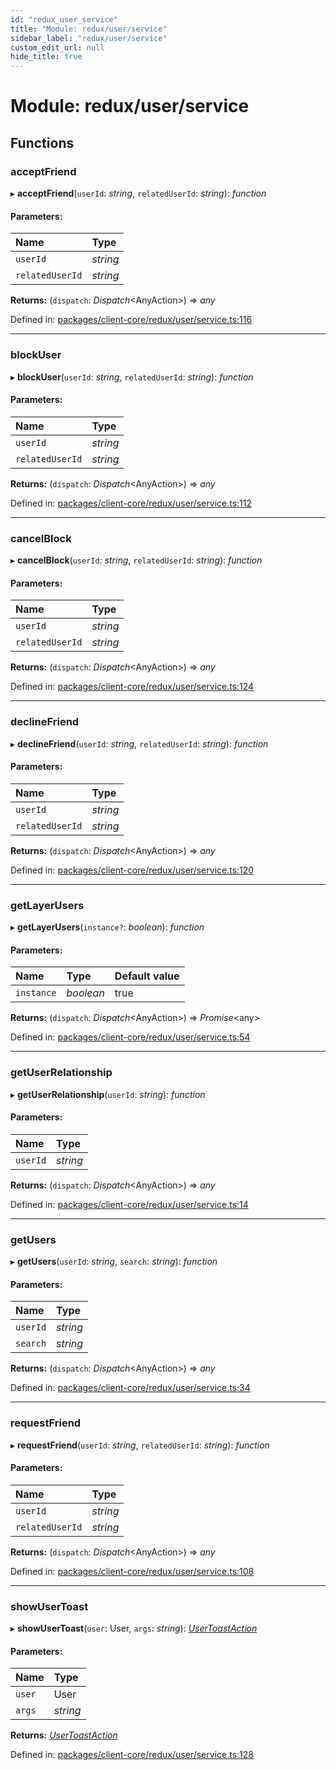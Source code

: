 ```yaml
---
id: "redux_user_service"
title: "Module: redux/user/service"
sidebar_label: "redux/user/service"
custom_edit_url: null
hide_title: true
---
```


# Module: redux/user/service

## Functions

### acceptFriend

▸ **acceptFriend**(`userId`: *string*, `relatedUserId`: *string*): *function*

#### Parameters:

Name | Type |
:------ | :------ |
`userId` | *string* |
`relatedUserId` | *string* |

**Returns:** (`dispatch`: *Dispatch*<AnyAction\>) => *any*

Defined in: [packages/client-core/redux/user/service.ts:116](https://github.com/xr3ngine/xr3ngine/blob/66a84a950/packages/client-core/redux/user/service.ts#L116)

___

### blockUser

▸ **blockUser**(`userId`: *string*, `relatedUserId`: *string*): *function*

#### Parameters:

Name | Type |
:------ | :------ |
`userId` | *string* |
`relatedUserId` | *string* |

**Returns:** (`dispatch`: *Dispatch*<AnyAction\>) => *any*

Defined in: [packages/client-core/redux/user/service.ts:112](https://github.com/xr3ngine/xr3ngine/blob/66a84a950/packages/client-core/redux/user/service.ts#L112)

___

### cancelBlock

▸ **cancelBlock**(`userId`: *string*, `relatedUserId`: *string*): *function*

#### Parameters:

Name | Type |
:------ | :------ |
`userId` | *string* |
`relatedUserId` | *string* |

**Returns:** (`dispatch`: *Dispatch*<AnyAction\>) => *any*

Defined in: [packages/client-core/redux/user/service.ts:124](https://github.com/xr3ngine/xr3ngine/blob/66a84a950/packages/client-core/redux/user/service.ts#L124)

___

### declineFriend

▸ **declineFriend**(`userId`: *string*, `relatedUserId`: *string*): *function*

#### Parameters:

Name | Type |
:------ | :------ |
`userId` | *string* |
`relatedUserId` | *string* |

**Returns:** (`dispatch`: *Dispatch*<AnyAction\>) => *any*

Defined in: [packages/client-core/redux/user/service.ts:120](https://github.com/xr3ngine/xr3ngine/blob/66a84a950/packages/client-core/redux/user/service.ts#L120)

___

### getLayerUsers

▸ **getLayerUsers**(`instance?`: *boolean*): *function*

#### Parameters:

Name | Type | Default value |
:------ | :------ | :------ |
`instance` | *boolean* | true |

**Returns:** (`dispatch`: *Dispatch*<AnyAction\>) => *Promise*<any\>

Defined in: [packages/client-core/redux/user/service.ts:54](https://github.com/xr3ngine/xr3ngine/blob/66a84a950/packages/client-core/redux/user/service.ts#L54)

___

### getUserRelationship

▸ **getUserRelationship**(`userId`: *string*): *function*

#### Parameters:

Name | Type |
:------ | :------ |
`userId` | *string* |

**Returns:** (`dispatch`: *Dispatch*<AnyAction\>) => *any*

Defined in: [packages/client-core/redux/user/service.ts:14](https://github.com/xr3ngine/xr3ngine/blob/66a84a950/packages/client-core/redux/user/service.ts#L14)

___

### getUsers

▸ **getUsers**(`userId`: *string*, `search`: *string*): *function*

#### Parameters:

Name | Type |
:------ | :------ |
`userId` | *string* |
`search` | *string* |

**Returns:** (`dispatch`: *Dispatch*<AnyAction\>) => *any*

Defined in: [packages/client-core/redux/user/service.ts:34](https://github.com/xr3ngine/xr3ngine/blob/66a84a950/packages/client-core/redux/user/service.ts#L34)

___

### requestFriend

▸ **requestFriend**(`userId`: *string*, `relatedUserId`: *string*): *function*

#### Parameters:

Name | Type |
:------ | :------ |
`userId` | *string* |
`relatedUserId` | *string* |

**Returns:** (`dispatch`: *Dispatch*<AnyAction\>) => *any*

Defined in: [packages/client-core/redux/user/service.ts:108](https://github.com/xr3ngine/xr3ngine/blob/66a84a950/packages/client-core/redux/user/service.ts#L108)

___

### showUserToast

▸ **showUserToast**(`user`: User, `args`: *string*): [*UserToastAction*](../interfaces/redux_user_actions.usertoastaction.md)

#### Parameters:

Name | Type |
:------ | :------ |
`user` | User |
`args` | *string* |

**Returns:** [*UserToastAction*](../interfaces/redux_user_actions.usertoastaction.md)

Defined in: [packages/client-core/redux/user/service.ts:128](https://github.com/xr3ngine/xr3ngine/blob/66a84a950/packages/client-core/redux/user/service.ts#L128)

